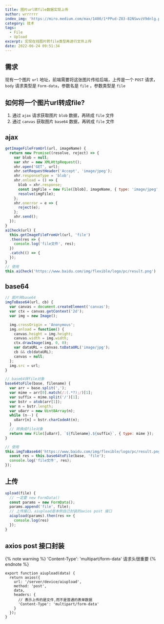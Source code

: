 ```yaml
---
title: 图片url转file数据实现上传
author: wrrrrrr
index_img: 'https://miro.medium.com/max/1400/1*PPud-Z83-82NSwvzV9dnlg.png'
category: 技术
tags:
  - File
  - Upload
excerpt: 实现在线图片转file类型再进行文件上传
date: 2022-06-24 09:51:34
---
```


## 需求
现有一个图片 `url` 地址，前端需要将这张图片传给后端，上传是一个 `POST` 请求， `body` 请求类型是 `Form-data`，参数名是 `file` ，参数类型是 `file`

## 如何将一个图片url转成file?
1. 通过 `ajax` 请求获取图片 `blob` 数据，再转成 `file` 文件 
2. 通过 `canvas` 获取图片 `base64` 数据，再转成 `file` 文件 

## ajax
```js
getImageFileFromUrl(url, imageName) {
  return new Promise((resolve, reject) => {
    var blob = null;
    var xhr = new XMLHttpRequest();
    xhr.open('GET', url);
    xhr.setRequestHeader('Accept', 'image/jpeg');
    xhr.responseType = 'blob';
    xhr.onload = () => {
      blob = xhr.response;
      const imgFile = new File([blob], imageName, { type: 'image/jpeg' });
      resolve(imgFile);
    };
    xhr.onerror = e => {
      reject(e);
    };
    xhr.send();
  });
}
aiCheck(url) {
  this.getImageFileFromUrl(url, 'file')
  .then(res => {
    console.log('file文件', res);
  })
  .catch(() => {
  });
}
// 使用
this.aiCheck('https://www.baidu.com/img/flexible/logo/pc/result.png')
```

## base64
```js
// 图片转base64
imgToBase64(url, cb) {
  var canvas = document.createElement('canvas');
  var ctx = canvas.getContext('2d');
  var img = new Image();

  img.crossOrigin = 'Anonymous';
  img.onload = function() {
    canvas.height = img.height;
    canvas.width = img.width;
    ctx.drawImage(img, 0, 0);
    var dataURL = canvas.toDataURL('image/jpg');
    cb && cb(dataURL);
    canvas = null;
  };
  img.src = url;
}

// base64转file对象
base64toFile(base, filename) {
  var arr = base.split(',');
  var mime = arr[0].match(/:(.*?);/)[1];
  var suffix = mime.split('/')[1];
  var bstr = atob(arr[1]);
  var n = bstr.length;
  var u8arr = new Uint8Array(n);
  while (n--) {
    u8arr[n] = bstr.charCodeAt(n);
  }
  // 转换成file对象
  return new File([u8arr], `${filename}.${suffix}`, { type: mime });
}

// 使用
this.imgToBase64('https://www.baidu.com/img/flexible/logo/pc/result.png', base => {
  const res = this.base64toFile(base, 'file');
  console.log('file文件', res);
});
```

## 上传
```js
upload(file) {
  // 一定要 new FormData()
  const params = new FormData();
  params.append('file', file);
  // 上传接口，aiupload是本例自己封装的axios post 接口
  aiupload(params).then(res => {
    console.log(res)
  });
}
```

## axios post 接口封装
{% note warning %}
'Content-Type': 'multipart/form-data' 请求头很重要
{% endnote %}
```
export function aiupload(data) {
  return axios({
    url: '/server/device/aiupload',
    method: 'post',
    data,
    headers: {
      // 表示上传的是文件,而不是普通的表单数据
      'Content-Type': 'multipart/form-data'
    }
  });
}
```